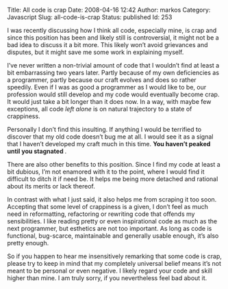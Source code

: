 Title: All code is crap
Date: 2008-04-16 12:42
Author: markos
Category: Javascript
Slug: all-code-is-crap
Status: published
Id: 253

<html>
 <body>
  <div>
   <p>
    I was recently discussing how I think all code, especially mine, is crap and since this position has been and likely still is controversial, it might not be a bad idea to discuss it a bit more. This likely won’t avoid grievances and disputes, but it might save me some work in explaining myself.
   </p>
   <p>
    I’ve never written a non-trivial amount of code that I wouldn’t find at least a bit embarrassing two years later. Partly because of my own deficiencies as a programmer, partly because our craft evolves and does so rather speedily. Even if I was as good a programmer as I would like to be, our profession would still develop and my code would eventually become crap. It would just take a bit longer than it does now. In a way, with maybe few exceptions, all code
    <em>
     left alone
    </em>
    is on natural trajectory to a state of crappiness.
   </p>
   <p>
    Personally I don’t find this insulting. If anything I would be terrified to discover that my old code doesn’t bug me at all. I would see it as a signal that I haven’t developed my craft much in this time.
    <strong>
     You haven’t peaked until you stagnated
    </strong>
    .
   </p>
   <p>
    There are also other benefits to this position. Since I find my code at least a bit dubious, I’m not enamored with it to the point, where I would find it difficult to ditch it if need be. It helps me being more detached and rational about its merits or lack thereof.
   </p>
   <p>
    In contrast with what I just said, it also helps me from scraping it too soon. Accepting that some level of crappiness is a given, I don’t feel as much need in reformatting, refactoring or rewriting code that offends my sensibilities. I like reading pretty or even inspirational code as much as the next programmer, but esthetics are not too important. As long as code is functional, bug-scarce, maintainable and generally usable enough, it’s also pretty enough.
   </p>
   <p>
    So if you happen to hear me insensitively remarking that some code is crap, please try to keep in mind that my completely universal belief means it’s not meant to be personal or even negative. I likely regard your code and skill higher than mine. I am truly sorry, if you nevertheless feel bad about it.
   </p>
  </div>
 </body>
</html>